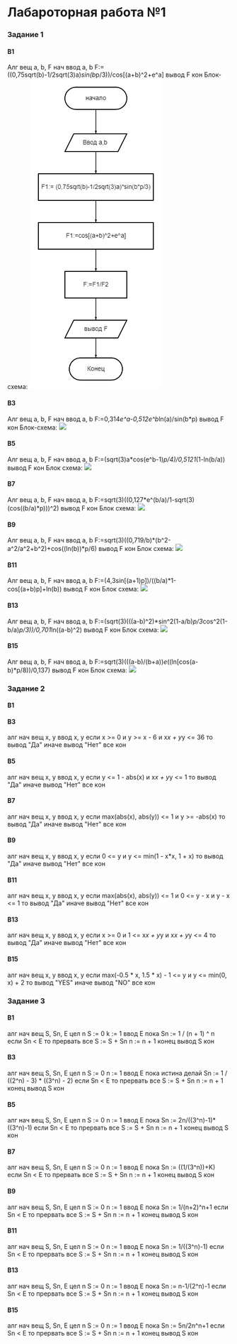 # Лабароторная работа №1
### Задание 1 
#### В1
Алг 
вещ a, b, F
нач
ввод a, b
F:= ((0,75sqrt(b)-1/2sqrt(3)a)*sin(b*p/3))/cos[(a+b)^2+e^a]
вывод F
кон
Блок-схема: 
![](Программирование/LAB_1/img-lab1-z1/diagram.png)
#### В3
Алг 
вещ a, b, F
нач
ввод a, b
F:=0,314*e^a-0,512e^b*ln(a)/sin(b*p)
вывод F
кон
Блок-схема:
![](C:/Users/Jour/Downloads/diagram%20(1).png)
#### В5
Алг 
вещ a, b, F
нач
ввод a, b
F:=(sqrt(3)a*cos(e^b-1)*p/4)/0,5121*(1-ln(b/a))
вывод F
кон
Блок схема: 
![](C:/Users/Jour/Downloads/diagram%20(2).png)
#### В7
Алг 
вещ a, b, F
нач
ввод a, b
F:=sqrt(3)((0,127*e^(b/a)/1-sqrt(3)(cos((b/a)*p)))^2)
вывод F
кон
Блок схема:
![](C:/Users/Jour/Downloads/diagram%20(3).png)
#### В9
Алг 
вещ a, b, F
нач
ввод a, b
F:=sqrt(3)((0,719/b)*(b^2-a^2/a^2+b^2)+cos((ln(b))*p/6)
вывод F
кон
Блок схема:
![](C:/Users/Jour/Downloads/diagram%20(5).png)
#### В11
Алг 
вещ a, b, F
нач
ввод a, b
F:=(4,3sin[(a+1)p])/((b/a)*1-cos[(a+b)p]+ln(b))
вывод F
кон
Блок схема:
![](C:/Users/Jour/Downloads/diagram%20(6).png)
#### В13
Алг 
вещ a, b, F
нач
ввод a, b
F:=(sqrt(3)(((a-b)^2)*sin^2(1-a/b)*p/3*cos^2(1-b/a)*p/3))/0,701*ln((a-b)^2)
вывод F
кон
Блок схема:
![](C:/Users/Jour/Downloads/diagram1.png)
#### В15
Алг 
вещ a, b, F
нач
ввод a, b
F:=sqrt(3)(((a-b)/(b+a))*e*((ln[cos(a-b)*p/8))/0,137)
вывод F
кон
Блок схема:
![](C:/Users/Jour/Downloads/diagram2.png)
### Задание 2
#### В1
#### В3
алг
нач
вещ x, y
ввод x, y
если x >= 0 и y >= x - 6 и x*x + y*y <= 36 то
вывод "Да"
иначе
вывод "Нет"
все
кон
#### В5
алг
нач
вещ x, y
ввод x, y
если y <= 1 - abs(x) и x*x + y*y <= 1 то
вывод "Да"
иначе
вывод "Нет"
все
кон
#### В7
алг
нач
вещ x, y
ввод x, y
если max(abs(x), abs(y)) <= 1 и y >= -abs(x) то
вывод "Да"
иначе
вывод "Нет"
все
кон
#### В9
алг
нач
вещ x, y
ввод x, y
если 0 <= y и y <= min(1 - x*x, 1 + x) то
вывод "Да"
иначе
вывод "Нет"
все
кон
#### В11
алг
нач
вещ x, y
ввод x, y
если max(abs(x), abs(y)) <= 1 и 0 <= y - x и y - x <= 1 то
вывод "Да"
иначе
вывод "Нет"
все
кон
#### В13
алг
нач
вещ x, y
ввод x, y
если x >= 0 и 1 <= x*x + y*y и x*x + y*y <= 4 то
вывод "Да"
иначе
вывод "Нет"
все
кон
#### В15
алг
нач
вещ x, y
ввод x, y
если max(-0.5 * x, 1.5 * x) - 1 <= y и y <= min(0, x) + 2 то
вывод "YES"
иначе
вывод "NO"
все
кон
### Задание 3
#### В1
алг
нач
вещ S, Sn, E
цел n
S := 0
k := 1
ввод E
пока 
Sn := 1 / (n + 1) ^ n
если Sn < E то
прервать
все
S := S + Sn
n := n + 1
конец
вывод S
кон
#### В3
алг
нач
вещ S, Sn, E
цел n
S := 0
n := 1
ввод E
пока истина делай
Sn := 1 / ((2^n) - 3) * ((3^n) - 2)
если Sn < E то
прервать
все
S := S + Sn
n := n + 1
конец
вывод S
кон
#### В5
алг
нач
вещ S, Sn, E
цел n
S := 0
n := 1
ввод E
пока 
Sn := 2n/((3^n)-1)*((3^n)-1)
если Sn < E то
прервать
все
S := S + Sn
n := n + 1
конец
вывод S
кон
#### В7
алг
нач
вещ S, Sn, E
цел n
S := 0
n := 1
ввод E
пока 
Sn := ((1/(3^n))+K)
если Sn < E то
прервать
все
S := S + Sn
n := n + 1
конец
вывод S
кон
#### В9
алг
нач
вещ S, Sn, E
цел n
S := 0
n := 1
ввод E
пока 
Sn := 1/(n+2)^n+1
если Sn < E то
прервать
все
S := S + Sn
n := n + 1
конец
вывод S
кон
#### В11
алг
нач
вещ S, Sn, E
цел n
S := 0
n := 1
ввод E
пока 
Sn := 1/((3^n)-1)
если Sn < E то
прервать
все
S := S + Sn
n := n + 1
конец
вывод S
кон
#### В13
алг
нач
вещ S, Sn, E
цел n
S := 0
n := 1
ввод E
пока 
Sn := n-1/(2^n)-1
если Sn < E то
прервать
все
S := S + Sn
n := n + 1
конец
вывод S
кон
#### В15
алг
нач
вещ S, Sn, E
цел n
S := 0
n := 1
ввод E
пока 
Sn := 5n/2n^n+1
если Sn < E то
прервать
все
S := S + Sn
n := n + 1
конец
вывод S
кон
